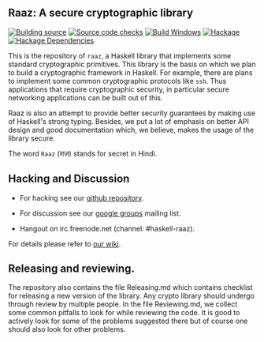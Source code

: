 Raaz: A secure cryptographic library
------------------------------------

[![][ci-build]][github-actions]
[![][ci-checks]][github-actions]
[![Build Windows][appveyor-status]][appveyor-raaz]
[![Hackage][hackage-badge]][hackage]
[![Hackage Dependencies][hackage-deps-badge]][hackage-deps]


This is the repository of `raaz`, a Haskell library that implements
some standard cryptographic primitives. This library is the basis on
which we plan to build a cryptographic framework in Haskell. For
example, there are plans to implement some common cryptographic
protocols like `ssh`. Thus applications that require cryptographic
security, in particular secure networking applications can be built
out of this.

Raaz is also an attempt to provide better security guarantees by
making use of Haskell's strong typing. Besides, we put a lot of
emphasis on better API design and good documentation which, we
believe, makes the usage of the library secure.

The word `Raaz` (&#x0930;&#x093E;&#x095B;) stands for secret in Hindi.

Hacking and Discussion
----------------------

* For hacking see our [github repository][repo].

* For discussion see our [google groups][emailgroups] mailing list.

* Hangout on irc.freenode.net (channel: #haskell-raaz).

For details please refer to [our wiki][wiki].

## Releasing and reviewing.

The repository also contains the file Releasing.md which contains
checklist for releasing a new version of the library. Any crypto
library should undergo through review by multiple people. In the file
Reviewing.md, we collect some common pitfalls to look for while
reviewing the code. It is good to actively look for some of the
problems suggested there but of course one should also look for other
problems.




[wiki]: <https://github.com/raaz-crypto/raaz/wiki> "Raaz Wiki"
[repo]: <https://github.com/raaz-crypto/raaz> "Raaz on github"

[emailgroups]: <https://groups.google.com/forum/#!forum/hraaz> "Raaz on Google groups"

[hackage]:       <https://hackage.haskell.org/package/raaz>
[hackage-badge]: <https://img.shields.io/hackage/v/raaz.svg>
[hackage-deps-badge]: <https://img.shields.io/hackage-deps/v/raaz.svg>
[hackage-deps]: <http://packdeps.haskellers.com/feed?needle=raaz>
[appveyor-status]: <https://ci.appveyor.com/api/projects/status/github/raaz-crypto/raaz?branch=master&svg=true>
[appveyor-raaz]: <https://ci.appveyor.com/project/raaz-crypto/raaz>
[ci-build]: <https://github.com/raaz-crypto/raaz/workflows/Build/badge.svg> "Building source"
[ci-checks]: <https://github.com/raaz-crypto/raaz/workflows/Checks/badge.svg> "Source code checks"
[github-actions]: <https://github.com/raaz-crypto/raaz/actions> "Github actions"

